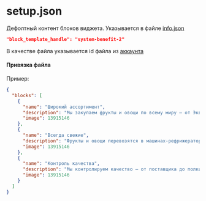 # setup.json

Дефолтный контент блоков виджета. Указывается в файле <a href="/4%20поколение/Виджеты/info/">info.json</a>

```JSON
"block_template_handle": "system-benefit-2"
```
В качестве файла указывается id файла из <a target="_blank" href="http://file-store.myinsales.ru/">аккаунта</a>

#### Привязка файла




Пример:
```JSON
{
  "blocks": [
    {
      "name": "Широкий ассортимент",
      "description": "Мы закупаем фрукты и овощи по всему миру – от Эквадора до Китая. Более 400 сортов овощей и фруктов представлены на наших прилавках.",
      "image": 13915146
    },
    {
      "name": "Всегда свежие",
      "description": "Фрукты и овощи перевозятся в машинах-рефрижераторах с разными режимами температуры. Мы знаем, сколько градусов внутри каждого плода!",
      "image": 13915146
    },
    {
      "name": "Контроль качества",
      "description": "Мы контролируем качество – от поставщика до полки. Для хранения мы используем самое современное оборудование.",
      "image": 13915146
    }
  ]
}
```
